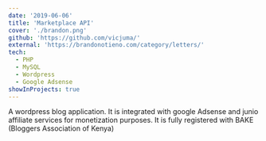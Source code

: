 ```yaml
---
date: '2019-06-06'
title: 'Marketplace API'
cover: './brandon.png'
github: 'https://github.com/vicjuma/'
external: 'https://brandonotieno.com/category/letters/'
tech:
  - PHP
  - MySQL
  - Wordpress
  - Google Adsense
showInProjects: true
---
```


A wordpress blog application. It is integrated with google Adsense and junio affiliate services for monetization purposes. It is fully registered with BAKE (Bloggers Association of Kenya)
